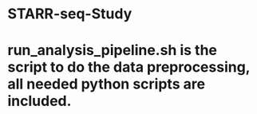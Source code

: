 # STARR-seq-Study
# run_analysis_pipeline.sh is the script to do the data preprocessing, all needed python scripts are included.
